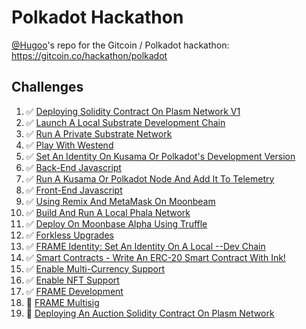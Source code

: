 # Polkadot Hackathon

[@Hugoo](https://github.com/Hugoo)'s repo for the Gitcoin / Polkadot hackathon: https://gitcoin.co/hackathon/polkadot

## Challenges

1. ✅ [Deploying Solidity Contract On Plasm Network V1](./challenges/deploying-solidity-contract-on-plasm-network-v1/)
2. ✅ [Launch A Local Substrate Development Chain](./challenges/local-substrate-dev-chain/)
3. ✅ [Run A Private Substrate Network](./challenges/run-a-private-substrate-network/)
4. ✅ [Play With Westend](./challenges/play-with-westend/)
5. ✅ [Set An Identity On Kusama Or Polkadot's Development Version](./challenges/id-dev-version/)
6. ✅ [Back-End Javascript](./challenges/backend-javascript/)
7. ✅ [Run A Kusama Or Polkadot Node And Add It To Telemetry](./challenges/node-telemetry/)
8. ✅ [Front-End Javascript](./challenges/front-end-javascript/)
9. ✅ [Using Remix And MetaMask On Moonbeam](./challenges/remix-metamask-moonbeam/)
10. ✅ [Build And Run A Local Phala Network](./challenges/local-phala-network/)
11. ✅ [Deploy On Moonbase Alpha Using Truffle](./challenges/deploy-on-moonbase-alpha-using-truffle/)
12. ✅ [Forkless Upgrades](./challenges/forkless-upgrades/)
13. ✅ [FRAME Identity: Set An Identity On A Local --Dev Chain](./challenges/frame-identity-local/)
14. ✅ [Smart Contracts - Write An ERC-20 Smart Contract With Ink!](./challenges/erc20-with-ink/)
15. ✅ [Enable Multi-Currency Support](./challenges/enable-multicurrency-support/)
16. ✅ [Enable NFT Support](./challenges/enable-nft-support/)
17. ✅ [FRAME Development](./challenges/frame-development)
18. 🚧 [FRAME Multisig](https://gitcoin.co/issue/Polkadot-Network/hello-world-by-polkadot/8/100023934)
19. 🚧 [Deploying An Auction Solidity Contract On Plasm Network](https://gitcoin.co/issue/staketechnologies/hello-world-by-polkadot/5/100023959)
